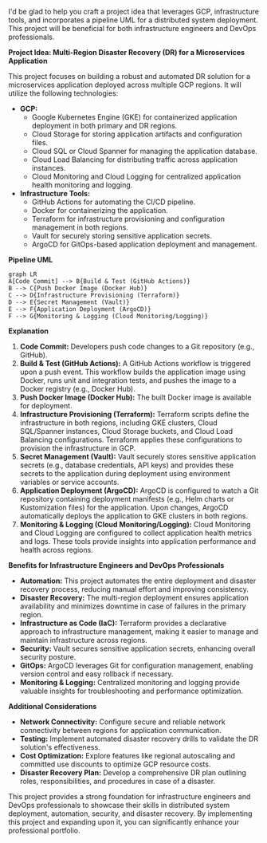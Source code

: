 I'd be glad to help you craft a project idea that leverages GCP, infrastructure tools, and incorporates a pipeline UML for a distributed system deployment. This project will be beneficial for both infrastructure engineers and DevOps professionals.

**Project Idea: Multi-Region Disaster Recovery (DR) for a Microservices Application**

This project focuses on building a robust and automated DR solution for a microservices application deployed across multiple GCP regions. It will utilize the following technologies:

* **GCP:**
    * Google Kubernetes Engine (GKE) for containerized application deployment in both primary and DR regions.
    * Cloud Storage for storing application artifacts and configuration files.
    * Cloud SQL or Cloud Spanner for managing the application database.
    * Cloud Load Balancing for distributing traffic across application instances.
    * Cloud Monitoring and Cloud Logging for centralized application health monitoring and logging.
* **Infrastructure Tools:**
    * GitHub Actions for automating the CI/CD pipeline.
    * Docker for containerizing the application.
    * Terraform for infrastructure provisioning and configuration management in both regions.
    * Vault for securely storing sensitive application secrets.
    * ArgoCD for GitOps-based application deployment and management.

**Pipeline UML**

```mermaid
graph LR
A[Code Commit] --> B{Build & Test (GitHub Actions)}
B --> C{Push Docker Image (Docker Hub)}
C --> D{Infrastructure Provisioning (Terraform)}
D --> E{Secret Management (Vault)}
E --> F{Application Deployment (ArgoCD)}
F --> G{Monitoring & Logging (Cloud Monitoring/Logging)}
```

**Explanation**

1. **Code Commit:** Developers push code changes to a Git repository (e.g., GitHub).
2. **Build & Test (GitHub Actions):** A GitHub Actions workflow is triggered upon a push event. This workflow builds the application image using Docker, runs unit and integration tests, and pushes the image to a Docker registry (e.g., Docker Hub).
3. **Push Docker Image (Docker Hub):** The built Docker image is available for deployment.
4. **Infrastructure Provisioning (Terraform):** Terraform scripts define the infrastructure in both regions, including GKE clusters, Cloud SQL/Spanner instances, Cloud Storage buckets, and Cloud Load Balancing configurations. Terraform applies these configurations to provision the infrastructure in GCP.
5. **Secret Management (Vault):** Vault securely stores sensitive application secrets (e.g., database credentials, API keys) and provides these secrets to the application during deployment using environment variables or service accounts.
6. **Application Deployment (ArgoCD):** ArgoCD is configured to watch a Git repository containing deployment manifests (e.g., Helm charts or Kustomization files) for the application. Upon changes, ArgoCD automatically deploys the application to GKE clusters in both regions.
7. **Monitoring & Logging (Cloud Monitoring/Logging):** Cloud Monitoring and Cloud Logging are configured to collect application health metrics and logs. These tools provide insights into application performance and health across regions.

**Benefits for Infrastructure Engineers and DevOps Professionals**

* **Automation:** This project automates the entire deployment and disaster recovery process, reducing manual effort and improving consistency.
* **Disaster Recovery:** The multi-region deployment ensures application availability and minimizes downtime in case of failures in the primary region.
* **Infrastructure as Code (IaC):** Terraform provides a declarative approach to infrastructure management, making it easier to manage and maintain infrastructure across regions.
* **Security:** Vault secures sensitive application secrets, enhancing overall security posture.
* **GitOps:** ArgoCD leverages Git for configuration management, enabling version control and easy rollback if necessary.
* **Monitoring & Logging:** Centralized monitoring and logging provide valuable insights for troubleshooting and performance optimization.

**Additional Considerations**

* **Network Connectivity:** Configure secure and reliable network connectivity between regions for application communication.
* **Testing:** Implement automated disaster recovery drills to validate the DR solution's effectiveness.
* **Cost Optimization:** Explore features like regional autoscaling and committed use discounts to optimize GCP resource costs.
* **Disaster Recovery Plan:** Develop a comprehensive DR plan outlining roles, responsibilities, and procedures in case of a disaster.

This project provides a strong foundation for infrastructure engineers and DevOps professionals to showcase their skills in distributed system deployment, automation, security, and disaster recovery. By implementing this project and expanding upon it, you can significantly enhance your professional portfolio.
